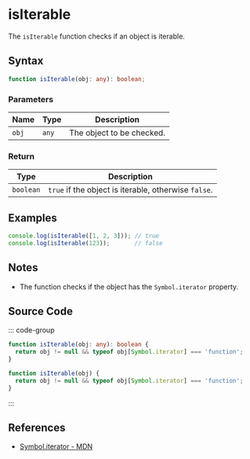 # isIterable

The `isIterable` function checks if an object is iterable.

## Syntax

```typescript
function isIterable(obj: any): boolean;
```

### Parameters

| Name  | Type    | Description                                      |
|-------|---------|--------------------------------------------------|
| `obj` | `any`   | The object to be checked.                        |

### Return

| Type    | Description                                                       |
|---------|-------------------------------------------------------------------|
| `boolean` | `true` if the object is iterable, otherwise `false`.              |

## Examples

```typescript
console.log(isIterable([1, 2, 3])); // true
console.log(isIterable(123));       // false
```

## Notes

- The function checks if the object has the `Symbol.iterator` property.

## Source Code

::: code-group
```typescript
function isIterable(obj: any): boolean {
  return obj != null && typeof obj[Symbol.iterator] === 'function';
}
```

```javascript
function isIterable(obj) {
  return obj != null && typeof obj[Symbol.iterator] === 'function';
}
```
:::

## References

- [Symbol.iterator - MDN](https://developer.mozilla.org/en-US/docs/Web/JavaScript/Reference/Global_Objects/Symbol/iterator)